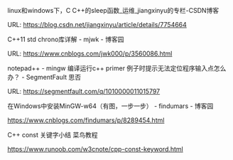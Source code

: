 linux和windows下，C C++的sleep函数_运维_jiangxinyu的专栏-CSDN博客

URL:  https://blog.csdn.net/jiangxinyu/article/details/7754664

C++11 std  chrono库详解 - mjwk - 博客园

URL:  https://www.cnblogs.com/jwk000/p/3560086.html

notepad++ - mingw 编译运行c++ primer 例子时提示无法定位程序输入点怎么办？ - SegmentFault 思否

URL:  https://segmentfault.com/q/1010000011015797

在Windows中安装MinGW-w64（有图，一步一步） - findumars - 博客园

https://www.cnblogs.com/findumars/p/8289454.html

C++ const 关键字小结   菜鸟教程

https://www.runoob.com/w3cnote/cpp-const-keyword.html